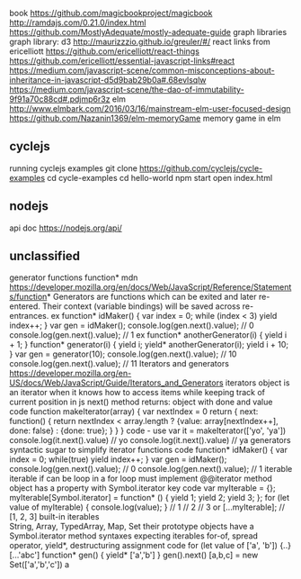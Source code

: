 
  book
    https://github.com/magicbookproject/magicbook
    http://ramdajs.com/0.21.0/index.html
    https://github.com/MostlyAdequate/mostly-adequate-guide
  graph libraries
    graph library: d3
      http://maurizzzio.github.io/greuler/#/
    react links from ericelliott
      https://github.com/ericelliott/react-things
      https://github.com/ericelliott/essential-javascript-links#react
    https://medium.com/javascript-scene/common-misconceptions-about-inheritance-in-javascript-d5d9bab29b0a#.68evlsqlw
    https://medium.com/javascript-scene/the-dao-of-immutability-9f91a70c88cd#.pdjmp6r3z
  elm
    http://www.elmbark.com/2016/03/16/mainstream-elm-user-focused-design
    https://github.com/Nazanin1369/elm-memoryGame
      memory game in elm

## cyclejs
running cyclejs examples
  git clone https://github.com/cyclejs/cycle-examples
  cd cycle-examples
  cd hello-world
  npm start
  open index.html

## nodejs

  api doc
    https://nodejs.org/api/

## unclassified

  generator functions
    function* mdn
      https://developer.mozilla.org/en/docs/Web/JavaScript/Reference/Statements/function*
      Generators are functions which can be exited and later re-entered. Their context (variable bindings) will be saved across re-entrances.
      ex
        function* idMaker() {
          var index = 0;
          while (index < 3)
            yield index++;
        }
        var gen = idMaker();
        console.log(gen.next().value); // 0
        console.log(gen.next().value); // 1
      ex
        function* anotherGenerator(i) { yield i + 1; }
        function* generator(i) {
          yield i;
          yield* anotherGenerator(i);
          yield i + 10;
        }
        var gen = generator(10);
        console.log(gen.next().value); // 10
        console.log(gen.next().value); // 11
    Iterators and generators
      https://developer.mozilla.org/en-US/docs/Web/JavaScript/Guide/Iterators_and_Generators
      iterators
        object is an iterator
          when it knows
            how to access items 
            while keeping track of current position
          in js
            next() method
              returns: object with done and value
        code
          function makeIterator(array) {
            var nextIndex = 0
            return {
              next: function() {
                return nextIndex < array.length ?
                  {value: array[nextIndex++], done: false} :
                  {done: true};
                }
              }
            }
        code - use
          var it = makeIterator(['yo', 'ya'])
          console.log(it.next().value) // yo
          console.log(it.next().value) // ya
      generators
        syntactic sugar to simplify iterator functions
        code 
          function* idMaker() {
            var index = 0;
            while(true)
              yield index++;
          }
          var gen = idMaker();
          console.log(gen.next().value); // 0
          console.log(gen.next().value); // 1
      iterable
        iterable if can be loop in a for loop
        must implement @@iterator method
          object has a property with Symbol.iterator key
        code
          var myIterable = {};
          myIterable[Symbol.iterator] = function* () {
              yield 1;
              yield 2;
              yield 3;
          };
          for (let value of myIterable) { 
              console.log(value); 
          }
          // 1
          // 2
          // 3
          or
          [...myIterable]; // [1, 2, 3]
      built-in iterables  
        String, Array, TypedArray, Map, Set
        their prototype objects have a Symbol.iterator method
      syntaxes expecting iterables
        for-of, spread operator, yield*, destructuring assignment
        code
          for (let value of ['a', 'b']) {..}
          [...'abc']
          function* gen() {
            yield* ['a','b']
          }
          gen().next()
          [a,b,c] = new Set(['a','b','c'])
          a

